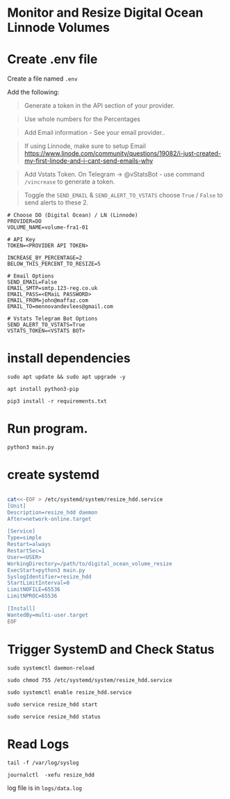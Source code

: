 # Monitor and Resize Digital Ocean Linnode Volumes

# Create .env file

Create a file named `.env` 

Add the following:

> Generate a token in the API section of your provider.

> Use whole numbers for the Percentages

> Add Email information - See your email provider..

> If using Linnode, make sure to setup Email
> https://www.linode.com/community/questions/19082/i-just-created-my-first-linode-and-i-cant-send-emails-why

> Add Vstats Token.  On Telegram -> @vStatsBot - use command `/vincrease` to generate a token.

> Toggle the `SEND_EMAIL` & `SEND_ALERT_TO_VSTATS` choose `True` / `False` to send alerts to these 2.

```
# Choose DO (Digital Ocean) / LN (Linnode)
PROVIDER=DO
VOLUME_NAME=volume-fra1-01

# API Key
TOKEN=<PROVIDER API TOKEN>

INCREASE_BY_PERCENTAGE=2 
BELOW_THIS_PERCENT_TO_RESIZE=5

# Email Options
SEND_EMAIL=False
EMAIL_SMTP=smtp.123-reg.co.uk
EMAIL_PASS=<EMaiL PASSWORD>
EMAIL_FROM=john@maffaz.com
EMAIL_TO=mennovandevlees@gmail.com

# Vstats Telegram Bot Options
SEND_ALERT_TO_VSTATS=True
VSTATS_TOKEN=<VSTATS BOT>

```

# install dependencies

`sudo apt update && sudo apt upgrade -y`

`apt install python3-pip`

`pip3 install -r requirements.txt`

# Run program.

`python3 main.py`


# create systemd

``` bash 

cat<<-EOF > /etc/systemd/system/resize_hdd.service
[Unit]
Description=resize_hdd daemon
After=network-online.target

[Service]
Type=simple
Restart=always
RestartSec=1
User=<USER>
WorkingDirectory=/path/to/digital_ocean_volume_resize
ExecStart=python3 main.py
SyslogIdentifier=resize_hdd
StartLimitInterval=0
LimitNOFILE=65536
LimitNPROC=65536

[Install]
WantedBy=multi-user.target
EOF

```
# Trigger SystemD and Check Status

`sudo systemctl daemon-reload`

`sudo chmod 755 /etc/systemd/system/resize_hdd.service`

`sudo systemctl enable resize_hdd.service`

`sudo service resize_hdd start `

`sudo service resize_hdd status`


# Read Logs

`tail -f /var/log/syslog`

`journalctl  -xefu resize_hdd`

log file is in `logs/data.log`
